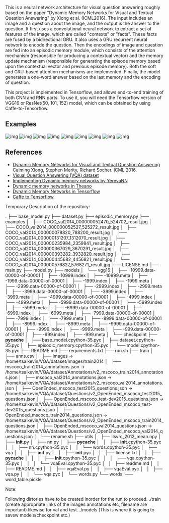 This is a neural network architecture for visual question answering roughly based on the paper "Dynamic Memory Networks for Visual and Textual Question Answering" by Xiong et al. (ICML2016). The input includes an image and a question about the image, and the output is the answer to the question. It first uses a convolutional neural network to extract a set of features of the image, which are called "contexts" or "facts". These facts are fused by a bidirectional GRU. It also uses a GRU recurrent neural network to encode the question. Then the encodings of image and question are fed into an episodic memory module, which consists of the attention mechanism (responsible for producing a contextual vector) and the memory update mechanism (responsible for generating the episode memory based upon the contextual vector and previous episode memory). Both the soft and GRU-based attention mechanisms are implemented. Finally, the model generates a one-word answer based on the last memory and the encoding of question. 

This project is implemented in Tensorflow, and allows end-to-end training of both CNN and RNN parts. To use it, you will need the Tensorflow version of VGG16 or ResNet(50, 101, 152) model, which can be obtained by using Caffe-to-Tensorflow. 

Examples
----------
![img](examples/COCO_val2014_000000393282_3932820_result.jpg)
![img](examples/COCO_val2014_000000052527_525272_result.jpg)
![img](examples/COCO_val2014_000000131207_1312070_result.jpg)
![img](examples/COCO_val2014_000000235984_2359841_result.jpg)
![img](examples/COCO_val2014_000000078820_788200_result.jpg)
![img](examples/COCO_val2014_000000367029_3670291_result.jpg)
![img](examples/COCO_val2014_000000052470_524702_result.jpg)
![img](examples/COCO_val2014_000000576827_5768271_result.jpg)
![img](examples/COCO_val2014_000000445682_4456821_result.jpg)

References
----------

* [Dynamic Memory Networks for Visual and Textual Question Answering](https://arxiv.org/abs/1603.01417) Caiming Xiong, Stephen Merity, Richard Socher. ICML 2016.
* [Visual Question Answering (VQA) dataset](http://visualqa.org/)
* [Implementing Dynamic memory networks by YerevaNN](https://yerevann.github.io/2016/02/05/implementing-dynamic-memory-networks/)
* [Dynamic memory networks in Theano](https://github.com/YerevaNN/Dynamic-memory-networks-in-Theano)
* [Dynamic Memory Networks in Tensorflow](https://github.com/therne/dmn-tensorflow)
* [Caffe to Tensorflow](https://github.com/ethereon/caffe-tensorflow)


Temporary Description of the repository:



.
├── base_model.py
├── dataset.py
├── episodic_memory.py
├── examples
│   ├── COCO_val2014_000000052470_524702_result.jpg
│   ├── COCO_val2014_000000052527_525272_result.jpg
│   ├── COCO_val2014_000000078820_788200_result.jpg
│   ├── COCO_val2014_000000131207_1312070_result.jpg
│   ├── COCO_val2014_000000235984_2359841_result.jpg
│   ├── COCO_val2014_000000367029_3670291_result.jpg
│   ├── COCO_val2014_000000393282_3932820_result.jpg
│   ├── COCO_val2014_000000445682_4456821_result.jpg
│   └── COCO_val2014_000000576827_5768271_result.jpg
├── LICENSE.md
├── main.py
├── model.py
├── models
│   └── vgg16
│       ├── -10999.data-00000-of-00001
│       ├── -10999.index
│       ├── -10999.meta
│       ├── -1999.data-00000-of-00001
│       ├── -1999.index
│       ├── -1999.meta
│       ├── -2999.data-00000-of-00001
│       ├── -2999.index
│       ├── -2999.meta
│       ├── -3999.data-00000-of-00001
│       ├── -3999.index
│       ├── -3999.meta
│       ├── -4999.data-00000-of-00001
│       ├── -4999.index
│       ├── -4999.meta
│       ├── -5999.data-00000-of-00001
│       ├── -5999.index
│       ├── -5999.meta
│       ├── -6999.data-00000-of-00001
│       ├── -6999.index
│       ├── -6999.meta
│       ├── -7999.data-00000-of-00001
│       ├── -7999.index
│       ├── -7999.meta
│       ├── -8999.data-00000-of-00001
│       ├── -8999.index
│       ├── -8999.meta
│       ├── -9999.data-00000-of-00001
│       ├── -9999.index
│       ├── -9999.meta
│       ├── -999.data-00000-of-00001
│       ├── -999.index
│       ├── -999.meta
│       └── checkpoint
├── __pycache__
│   ├── base_model.cpython-35.pyc
│   ├── dataset.cpython-35.pyc
│   ├── episodic_memory.cpython-35.pyc
│   └── model.cpython-35.pyc
├── README.md
├── requirements.txt
├── run.sh
├── train
│   ├── anns.csv
│   ├── images -> /home/tsaikevin/VQA/dataset/Images/train2014
│   ├── mscoco_train2014_annotations.json -> /home/tsaikevin/VQA/dataset/Annotations/v2_mscoco_train2014_annotations.json
│   ├── mscoco_val2014_annotations.json -> /home/tsaikevin/VQA/dataset/Annotations/v2_mscoco_val2014_annotations.json
│   ├── OpenEnded_mscoco_test2015_questions.json -> /home/tsaikevin/VQA/dataset/Questions/v2_OpenEnded_mscoco_test2015_questions.json
│   ├── OpenEnded_mscoco_test-dev2015_questions.json -> /home/tsaikevin/VQA/dataset/Questions/v2_OpenEnded_mscoco_test-dev2015_questions.json
│   ├── OpenEnded_mscoco_train2014_questions.json -> /home/tsaikevin/VQA/dataset/Questions/v2_OpenEnded_mscoco_train2014_questions.json
│   ├── OpenEnded_mscoco_val2014_questions.json -> /home/tsaikevin/VQA/dataset/Questions/v2_OpenEnded_mscoco_val2014_questions.json
│   └── rename.sh
├── utils
│   ├── ilsvrc_2012_mean.npy
│   ├── __init__.py
│   ├── nn.py
│   ├── __pycache__
│   │   ├── __init__.cpython-35.pyc
│   │   ├── nn.cpython-35.pyc
│   │   └── words.cpython-35.pyc
│   ├── vqa
│   │   ├── __init__.py
│   │   ├── __init__.pyc
│   │   ├── license.txt
│   │   ├── __pycache__
│   │   │   ├── __init__.cpython-35.pyc
│   │   │   ├── vqa.cpython-35.pyc
│   │   │   └── vqaEval.cpython-35.pyc
│   │   ├── readme.md
│   │   ├── README.md
│   │   ├── vqaEval.py
│   │   ├── vqaEval.pyc
│   │   ├── vqa.py
│   │   └── vqa.pyc
│   └── words.py
└── words
    └── word_table.pickle



Note:

Following dirtories have to be created inorder for the run to proceed.
./train  (create appropriate links of the images annotations etc, filename are important)
likewise for val and test.
./models (This is where it is going to savew models/checkpoint etc.)






